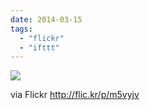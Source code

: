 ```yaml
---
date: 2014-03-15
tags: 
  - "flickr"
  - "ifttt"
---
```


![](http://farm8.staticflickr.com/7448/13178168313_f8b0b7d0e6_b.jpg)  

  
  
via Flickr http://flic.kr/p/m5vyjv

